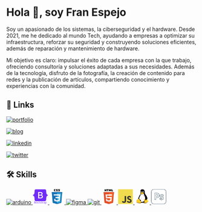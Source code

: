 
# Hola 👋, soy Fran Espejo

Soy un apasionado de los sistemas, la ciberseguridad y el hardware. Desde 2021, me he dedicado al mundo Tech, ayudando a empresas a optimizar su infraestructura, reforzar su seguridad y construyendo soluciones eficientes, además de reparación y mantenimiento de hardware.

Mi objetivo es claro: impulsar el éxito de cada empresa con la que trabajo, ofreciendo consultoría y soluciones adaptadas a sus necesidades.
Además de la tecnología, disfruto de la fotografía, la creación de contenido para redes y la publicación de artículos, compartiendo conocimiento y experiencias con la comunidad.


## 🔗 Links
[![portfolio](https://img.shields.io/badge/Página%20%20Personal-green?style=for-the-badge&logo=gitlab&logoColor=white)](https://francismirror.com/)

[![blog](https://img.shields.io/badge/Blog%20%20Personal-grey?style=for-the-badge&logo=e&logoColor=white)](https://blog.francismirror.com/)

[![linkedin](https://img.shields.io/badge/linkedin-0A66C2?style=for-the-badge&logo=linkedin&logoColor=white)](https://www.linkedin.com/in/francespejo/)

[![twitter](https://img.shields.io/badge/twitter-1DA1F2?style=for-the-badge&logo=twitter&logoColor=white)](https://x.com/francismirror_/)


## 🛠 Skills
<p align="left"> <a href="https://www.arduino.cc/" target="_blank" rel="noreferrer"> <img src="https://cdn.worldvectorlogo.com/logos/arduino-1.svg" alt="arduino" width="40" height="40"/> </a> <a href="https://getbootstrap.com" target="_blank" rel="noreferrer"> <img src="https://raw.githubusercontent.com/devicons/devicon/master/icons/bootstrap/bootstrap-plain-wordmark.svg" alt="bootstrap" width="40" height="40"/> </a> <a href="https://www.w3schools.com/css/" target="_blank" rel="noreferrer"> <img src="https://raw.githubusercontent.com/devicons/devicon/master/icons/css3/css3-original-wordmark.svg" alt="css3" width="40" height="40"/> </a> <a href="https://www.figma.com/" target="_blank" rel="noreferrer"> <img src="https://www.vectorlogo.zone/logos/figma/figma-icon.svg" alt="figma" width="40" height="40"/> </a> <a href="https://git-scm.com/" target="_blank" rel="noreferrer"> <img src="https://www.vectorlogo.zone/logos/git-scm/git-scm-icon.svg" alt="git" width="40" height="40"/> </a> <a href="https://www.w3.org/html/" target="_blank" rel="noreferrer"> <img src="https://raw.githubusercontent.com/devicons/devicon/master/icons/html5/html5-original-wordmark.svg" alt="html5" width="40" height="40"/> </a> <a href="https://developer.mozilla.org/en-US/docs/Web/JavaScript" target="_blank" rel="noreferrer"> <img src="https://raw.githubusercontent.com/devicons/devicon/master/icons/javascript/javascript-original.svg" alt="javascript" width="40" height="40"/> </a> <a href="https://www.linux.org/" target="_blank" rel="noreferrer"> <img src="https://raw.githubusercontent.com/devicons/devicon/master/icons/linux/linux-original.svg" alt="linux" width="40" height="40"/> </a> <a href="https://www.photoshop.com/en" target="_blank" rel="noreferrer"> <img src="https://raw.githubusercontent.com/devicons/devicon/master/icons/photoshop/photoshop-line.svg" alt="photoshop" width="40" height="40"/> </a> </p>


